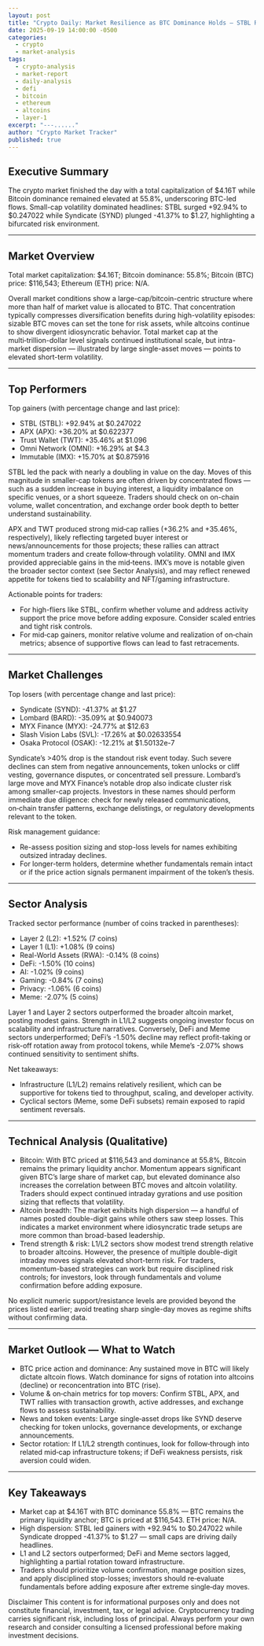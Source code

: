 ```yaml
---
layout: post
title: "Crypto Daily: Market Resilience as BTC Dominance Holds — STBL Rockets, Syndicate Tanks"
date: 2025-09-19 14:00:00 -0500
categories:
  - crypto
  - market-analysis
tags:
  - crypto-analysis
  - market-report
  - daily-analysis
  - defi
  - bitcoin
  - ethereum
  - altcoins
  - layer-1
excerpt: "---......"
author: "Crypto Market Tracker"
published: true
---
```


## Executive Summary
The crypto market finished the day with a total capitalization of $4.16T while Bitcoin dominance remained elevated at 55.8%, underscoring BTC-led flows. Small-cap volatility dominated headlines: STBL surged +92.94% to $0.247022 while Syndicate (SYND) plunged -41.37% to $1.27, highlighting a bifurcated risk environment.

---

## Market Overview
Total market capitalization: $4.16T; Bitcoin dominance: 55.8%; Bitcoin (BTC) price: $116,543; Ethereum (ETH) price: N/A.

Overall market conditions show a large-cap/bitcoin-centric structure where more than half of market value is allocated to BTC. That concentration typically compresses diversification benefits during high-volatility episodes: sizable BTC moves can set the tone for risk assets, while altcoins continue to show divergent idiosyncratic behavior. Total market cap at the multi‑trillion-dollar level signals continued institutional scale, but intra-market dispersion — illustrated by large single-asset moves — points to elevated short-term volatility.

---

## Top Performers
Top gainers (with percentage change and last price):
- STBL (STBL): +92.94% at $0.247022  
- APX (APX): +36.20% at $0.622377  
- Trust Wallet (TWT): +35.46% at $1.096  
- Omni Network (OMNI): +16.29% at $4.3  
- Immutable (IMX): +15.70% at $0.875916

STBL led the pack with nearly a doubling in value on the day. Moves of this magnitude in smaller-cap tokens are often driven by concentrated flows — such as a sudden increase in buying interest, a liquidity imbalance on specific venues, or a short squeeze. Traders should check on on-chain volume, wallet concentration, and exchange order book depth to better understand sustainability.

APX and TWT produced strong mid‑cap rallies (+36.2% and +35.46%, respectively), likely reflecting targeted buyer interest or news/announcements for those projects; these rallies can attract momentum traders and create follow‑through volatility. OMNI and IMX provided appreciable gains in the mid‑teens. IMX’s move is notable given the broader sector context (see Sector Analysis), and may reflect renewed appetite for tokens tied to scalability and NFT/gaming infrastructure.

Actionable points for traders:
- For high-fliers like STBL, confirm whether volume and address activity support the price move before adding exposure. Consider scaled entries and tight risk controls.
- For mid‑cap gainers, monitor relative volume and realization of on‑chain metrics; absence of supportive flows can lead to fast retracements.

---

## Market Challenges
Top losers (with percentage change and last price):
- Syndicate (SYND): -41.37% at $1.27  
- Lombard (BARD): -35.09% at $0.940073  
- MYX Finance (MYX): -24.77% at $12.63  
- Slash Vision Labs (SVL): -17.26% at $0.02633554  
- Osaka Protocol (OSAK): -12.21% at $1.50132e-7

Syndicate’s >40% drop is the standout risk event today. Such severe declines can stem from negative announcements, token unlocks or cliff vesting, governance disputes, or concentrated sell pressure. Lombard’s large move and MYX Finance’s notable drop also indicate cluster risk among smaller-cap projects. Investors in these names should perform immediate due diligence: check for newly released communications, on‑chain transfer patterns, exchange delistings, or regulatory developments relevant to the token.

Risk management guidance:
- Re-assess position sizing and stop-loss levels for names exhibiting outsized intraday declines.
- For longer-term holders, determine whether fundamentals remain intact or if the price action signals permanent impairment of the token’s thesis.

---

## Sector Analysis
Tracked sector performance (number of coins tracked in parentheses):
- Layer 2 (L2): +1.52% (7 coins)  
- Layer 1 (L1): +1.08% (9 coins)  
- Real-World Assets (RWA): -0.14% (8 coins)  
- DeFi: -1.50% (10 coins)  
- AI: -1.02% (9 coins)  
- Gaming: -0.84% (7 coins)  
- Privacy: -1.06% (6 coins)  
- Meme: -2.07% (5 coins)

Layer 1 and Layer 2 sectors outperformed the broader altcoin market, posting modest gains. Strength in L1/L2 suggests ongoing investor focus on scalability and infrastructure narratives. Conversely, DeFi and Meme sectors underperformed; DeFi’s -1.50% decline may reflect profit-taking or risk-off rotation away from protocol tokens, while Meme’s -2.07% shows continued sensitivity to sentiment shifts.

Net takeaways:
- Infrastructure (L1/L2) remains relatively resilient, which can be supportive for tokens tied to throughput, scaling, and developer activity.
- Cyclical sectors (Meme, some DeFi subsets) remain exposed to rapid sentiment reversals.

---

## Technical Analysis (Qualitative)
- Bitcoin: With BTC priced at $116,543 and dominance at 55.8%, Bitcoin remains the primary liquidity anchor. Momentum appears significant given BTC’s large share of market cap, but elevated dominance also increases the correlation between BTC moves and altcoin volatility. Traders should expect continued intraday gyrations and use position sizing that reflects that volatility.
- Altcoin breadth: The market exhibits high dispersion — a handful of names posted double-digit gains while others saw steep losses. This indicates a market environment where idiosyncratic trade setups are more common than broad-based leadership.
- Trend strength & risk: L1/L2 sectors show modest trend strength relative to broader altcoins. However, the presence of multiple double-digit intraday moves signals elevated short-term risk. For traders, momentum-based strategies can work but require disciplined risk controls; for investors, look through fundamentals and volume confirmation before adding exposure.

No explicit numeric support/resistance levels are provided beyond the prices listed earlier; avoid treating sharp single-day moves as regime shifts without confirming data.

---

## Market Outlook — What to Watch
- BTC price action and dominance: Any sustained move in BTC will likely dictate altcoin flows. Watch dominance for signs of rotation into altcoins (decline) or reconcentration into BTC (rise).
- Volume & on‑chain metrics for top movers: Confirm STBL, APX, and TWT rallies with transaction growth, active addresses, and exchange flows to assess sustainability.
- News and token events: Large single‑asset drops like SYND deserve checking for token unlocks, governance developments, or exchange announcements.
- Sector rotation: If L1/L2 strength continues, look for follow‑through into related mid‑cap infrastructure tokens; if DeFi weakness persists, risk aversion could widen.

---

## Key Takeaways
- Market cap at $4.16T with BTC dominance 55.8% — BTC remains the primary liquidity anchor; BTC is priced at $116,543. ETH price: N/A.  
- High dispersion: STBL led gainers with +92.94% to $0.247022 while Syndicate dropped -41.37% to $1.27 — small caps are driving daily headlines.  
- L1 and L2 sectors outperformed; DeFi and Meme sectors lagged, highlighting a partial rotation toward infrastructure.  
- Traders should prioritize volume confirmation, manage position sizes, and apply disciplined stop-losses; investors should re‑evaluate fundamentals before adding exposure after extreme single‑day moves.

Disclaimer
This content is for informational purposes only and does not constitute financial, investment, tax, or legal advice. Cryptocurrency trading carries significant risk, including loss of principal. Always perform your own research and consider consulting a licensed professional before making investment decisions.